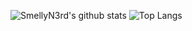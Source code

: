 ![SmellyN3rd's github stats](https://github-readme-stats.vercel.app/api?username=SmellyN3rd&theme=dark)
![Top Langs](https://github-readme-stats.vercel.app/api/top-langs/?username=SmellyN3rd&theme=dark)
